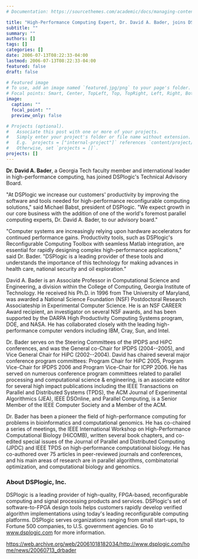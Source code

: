 ```yaml
---
# Documentation: https://sourcethemes.com/academic/docs/managing-content/

title: "High-Performance Computing Expert, Dr. David A. Bader, joins DSPlogic's Technical Advisory Board"
subtitle: ""
summary: ""
authors: []
tags: []
categories: []
date: 2006-07-13T08:22:33-04:00
lastmod: 2006-07-13T08:22:33-04:00
featured: false
draft: false

# Featured image
# To use, add an image named `featured.jpg/png` to your page's folder.
# Focal points: Smart, Center, TopLeft, Top, TopRight, Left, Right, BottomLeft, Bottom, BottomRight.
image:
  caption: ""
  focal_point: ""
  preview_only: false

# Projects (optional).
#   Associate this post with one or more of your projects.
#   Simply enter your project's folder or file name without extension.
#   E.g. `projects = ["internal-project"]` references `content/project/deep-learning/index.md`.
#   Otherwise, set `projects = []`.
projects: []
---
```


**Dr. David A. Bader**, a Georgia Tech faculty member and international leader in high-performance computing, has joined DSPlogic's Technical Advisory Board.

"At DSPlogic we increase our customers' productivity by improving the software and tools needed for high-performance reconfigurable computing solutions," said Michael Babst, president of DSPlogic. "We expect growth in our core business with the addition of one of the world's foremost parallel computing experts, Dr. David A. Bader, to our advisory board."

"Computer systems are increasingly relying upon hardware accelerators for continued performance gains. Productivity tools, such as DSPlogic's Reconfigurable Computing Toolbox with seamless Matlab integration, are essential for rapidly designing complex high-performance applications," said Dr. Bader. "DSPlogic is a leading provider of these tools and understands the importance of this technology for making advances in health care, national security and oil exploration."

David A. Bader is an Associate Professor in Computational Science and Engineering, a division within the College of Computing, Georgia Institute of Technology. He received his Ph.D. in 1996 from The University of Maryland, was awarded a National Science Foundation (NSF) Postdoctoral Research Associateship in Experimental Computer Science. He is an NSF CAREER Award recipient, an investigator on several NSF awards, and has been supported by the DARPA High Productivity Computing Systems program, DOE, and NASA. He has collaborated closely with the leading high-performance computer vendors including IBM, Cray, Sun, and Intel.

Dr. Bader serves on the Steering Committees of the IPDPS and HiPC conferences, and was the General co-Chair for IPDPS (2004--2005), and Vice General Chair for HiPC (2002--2004). David has chaired several major conference program committees: Program Chair for HiPC 2005, Program Vice-Chair for IPDPS 2006 and Program Vice-Chair for ICPP 2006. He has served on numerous conference program committees related to parallel processing and computational science & engineering, is an associate editor for several high impact publications including the IEEE Transactions on Parallel and Distributed Systems (TPDS), the ACM Journal of Experimental Algorithmics (JEA), IEEE DSOnline, and Parallel Computing, is a Senior Member of the IEEE Computer Society and a Member of the ACM.

Dr. Bader has been a pioneer the field of high-performance computing for problems in bioinformatics and computational genomics. He has co-chaired a series of meetings, the IEEE International Workshop on High-Performance Computational Biology (HiCOMB), written several book chapters, and co-edited special issues of the Journal of Parallel and Distributed Computing (JPDC) and IEEE TPDS on high-performance computational biology. He has co-authored over 75 articles in peer-reviewed journals and conferences, and his main areas of research are in parallel algorithms, combinatorial optimization, and computational biology and genomics.

### About DSPlogic, Inc. ###

DSPlogic is a leading provider of high-quality, FPGA-based, reconfigurable computing and signal processing products and services. DSPlogic's set of software-to-FPGA design tools helps customers rapidly develop verified algorithm implementations using today's leading reconfigurable computing platforms. DSPlogic serves organizations ranging from small start-ups, to Fortune 500 companies, to U.S. government agencies. Go to www.dsplogic.com for more information.

https://web.archive.org/web/20061018182034/http://www.dsplogic.com/home/news/20060713_drbader
